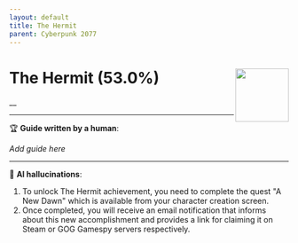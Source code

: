 ```yaml
---
layout: default
title: The Hermit
parent: Cyberpunk 2077
---
```


# The Hermit (53.0%) <img align="right" src="https://cdn.cloudflare.steamstatic.com/steamcommunity/public/images/apps/1091500/d1e79618b612be87bff4f5c70b1e825e37b05540.jpg" width="96" height="96">

__

---

:trophy: **Guide written by a human**:

_Add guide here_

---

:robot: **AI hallucinations**:

1) To unlock The Hermit achievement, you need to complete the quest "A New Dawn" which is available from your character creation screen. 
2) Once completed, you will receive an email notification that informs about this new accomplishment and provides a link for claiming it on Steam or GOG Gamespy servers respectively.  
